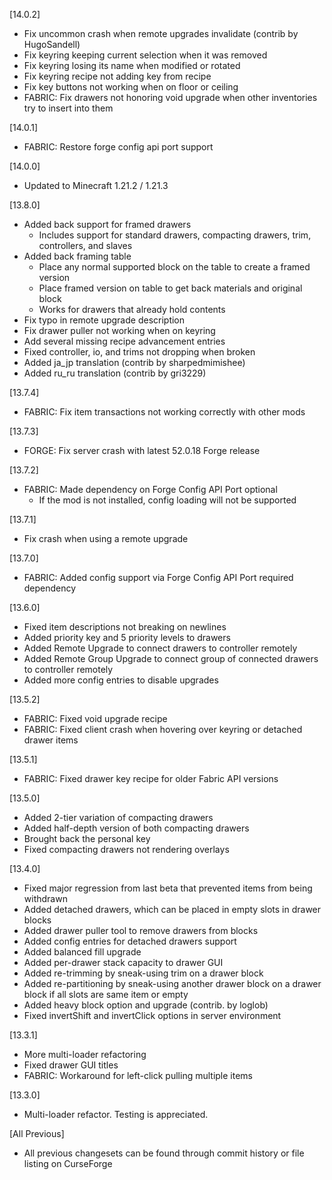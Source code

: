 [14.0.2]
- Fix uncommon crash when remote upgrades invalidate (contrib by HugoSandell)
- Fix keyring keeping current selection when it was removed
- Fix keyring losing its name when modified or rotated
- Fix keyring recipe not adding key from recipe
- Fix key buttons not working when on floor or ceiling
- FABRIC: Fix drawers not honoring void upgrade when other inventories try to insert into them

[14.0.1]
- FABRIC: Restore forge config api port support

[14.0.0]
- Updated to Minecraft 1.21.2 / 1.21.3

[13.8.0]
- Added back support for framed drawers
  - Includes support for standard drawers, compacting drawers, trim, controllers, and slaves
- Added back framing table
  - Place any normal supported block on the table to create a framed version
  - Place framed version on table to get back materials and original block
  - Works for drawers that already hold contents
- Fix typo in remote upgrade description
- Fix drawer puller not working when on keyring
- Add several missing recipe advancement entries
- Fixed controller, io, and trims not dropping when broken
- Added ja_jp translation (contrib by sharpedmimishee)
- Added ru_ru translation (contrib by gri3229)

[13.7.4]
- FABRIC: Fix item transactions not working correctly with other mods

[13.7.3]
- FORGE: Fix server crash with latest 52.0.18 Forge release

[13.7.2]
- FABRIC: Made dependency on Forge Config API Port optional
    - If the mod is not installed, config loading will not be supported

[13.7.1]
- Fix crash when using a remote upgrade

[13.7.0]
- FABRIC: Added config support via Forge Config API Port required dependency

[13.6.0]
- Fixed item descriptions not breaking on newlines
- Added priority key and 5 priority levels to drawers
- Added Remote Upgrade to connect drawers to controller remotely
- Added Remote Group Upgrade to connect group of connected drawers to controller remotely
- Added more config entries to disable upgrades

[13.5.2]
- FABRIC: Fixed void upgrade recipe
- FABRIC: Fixed client crash when hovering over keyring or detached drawer items

[13.5.1]
- FABRIC: Fixed drawer key recipe for older Fabric API versions

[13.5.0]
- Added 2-tier variation of compacting drawers
- Added half-depth version of both compacting drawers
- Brought back the personal key
- Fixed compacting drawers not rendering overlays

[13.4.0]
- Fixed major regression from last beta that prevented items from being withdrawn
- Added detached drawers, which can be placed in empty slots in drawer blocks
- Added drawer puller tool to remove drawers from blocks
- Added config entries for detached drawers support
- Added balanced fill upgrade
- Added per-drawer stack capacity to drawer GUI
- Added re-trimming by sneak-using trim on a drawer block
- Added re-partitioning by sneak-using another drawer block on a drawer block if all slots are same item or empty
- Added heavy block option and upgrade (contrib. by loglob)
- Fixed invertShift and invertClick options in server environment

[13.3.1]
- More multi-loader refactoring
- Fixed drawer GUI titles
- FABRIC: Workaround for left-click pulling multiple items

[13.3.0]
- Multi-loader refactor.  Testing is appreciated.

[All Previous]
- All previous changesets can be found through commit history
or file listing on CurseForge